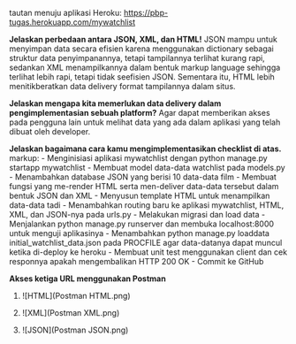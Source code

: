 tautan menuju aplikasi Heroku: https://pbp-tugas.herokuapp.com/mywatchlist

**Jelaskan perbedaan antara JSON, XML, dan HTML!**
JSON mampu untuk menyimpan data secara efisien karena menggunakan dictionary sebagai struktur data penyimpanannya, tetapi tampilannya terlihat kurang rapi, sedankan XML menampilkannya dalam bentuk markup language sehingga terlihat lebih rapi, tetapi tidak seefisien JSON. Sementara itu, HTML lebih menitikberatkan data delivery format tampilannya dalam situs.

**Jelaskan mengapa kita memerlukan data delivery dalam pengimplementasian sebuah platform?**
Agar dapat memberikan akses pada pengguna lain untuk melihat data yang ada dalam aplikasi yang telah dibuat oleh developer.

**Jelaskan bagaimana cara kamu mengimplementasikan checklist di atas.**
markup: - Menginisiasi aplikasi mywatchlist dengan python manage.py startapp mywatchlist
        - Membuat model data-data watchlist pada models.py
        - Menambahkan database JSON yang berisi 10 data-data film
        - Membuat fungsi yang me-render HTML serta men-deliver data-data tersebut dalam bentuk JSON dan XML
        - Menyusun template HTML untuk menampilkan data-data tadi
        - Menambahkan routing baru ke aplikasi mywatchlist, HTML, XML, dan JSON-nya pada urls.py
        - Melakukan migrasi dan load data
        - Menjalankan python manage.py runserver dan membuka localhost:8000 untuk menguji aplikasinya
        - Menambahkan python manage.py loaddata initial_watchlist_data.json pada PROCFILE agar data-datanya dapat muncul ketika di-deploy ke heroku
        - Membuat unit test menggunakan client dan cek responnya apakah mengembalikan HTTP 200 OK
        - Commit ke GitHub

**Akses ketiga URL menggunakan Postman**
1. ![HTML](Postman HTML.png)

2. ![XML](Postman XML.png)

3. ![JSON](Postman JSON.png)
